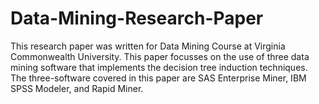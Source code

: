 # Data-Mining-Research-Paper
This research paper was written for Data Mining Course at Virginia Commonwealth University. This paper focusses on the use of three data mining software that implements the decision tree induction techniques. The three-software covered in this paper are SAS Enterprise Miner, IBM SPSS Modeler, and Rapid Miner. 
